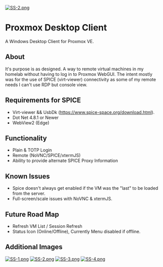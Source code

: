 [![SS-2.png](https://i.postimg.cc/NFGVHcv3/SS-2.png)](https://postimg.cc/Q9PS2vtm)

# Proxmox Desktop Client
A Windows Desktop Client for Proxmox VE.

## About
It's purpose is as designed.  A way to remote virtual machines in my homelab without having to log in to Proxmox WebGUI.
The intent mostly was for the use of SPICE (virt-viewer) connectivity as some of my remote needs I can't use RDP but console view.

## Requirements for SPICE
- Virt-viewer && UsbDk (https://www.spice-space.org/download.html).
- Dot Net 4.8.1 or Newer
- WebView2 (Edge)

## Functionality
- Plain & TOTP Login
- Remote (NoVNC/SPICE/xtermJS)
- Ability to provide alternate SPICE Proxy Information

## Known Issues
- Spice doesn't always get enabled if the VM was the "last" to be loaded from the server.
- Full-screen/scale issues with NoVNC & xtermJS. 

## Future Road Map
- Refresh VM List / Session Refresh
- Status Icon (Online/Offline), Currently Menu disabled if offline.

## Additional Images
[![SS-1.png](https://i.postimg.cc/4dgjXcLN/SS-1.png)](https://postimg.cc/06VVfz1L)
[![SS-2.png](https://i.postimg.cc/NFGVHcv3/SS-2.png)](https://postimg.cc/Q9PS2vtm)
[![SS-3.png](https://i.postimg.cc/nrdWKPHC/SS-3.png)](https://postimg.cc/fS95D5SN)
[![SS-4.png](https://i.postimg.cc/X7JmN48F/SS-4.png)](https://postimg.cc/5jhnncDN)

